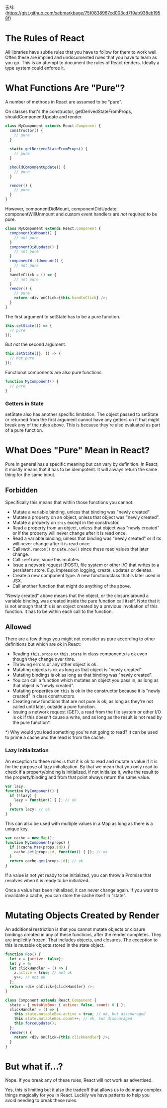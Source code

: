 출처:(https://gist.github.com/sebmarkbage/75f0838967cd003cd7f9ab938eb1958f)
# The Rules of React

All libraries have subtle rules that you have to follow for them to work well. Often these are implied and undocumented rules that you have to learn as you go. This is an attempt to document the rules of React renders. Ideally a type system could enforce it.

# What Functions Are "Pure"?

A number of methods in React are assumed to be "pure".

On classes that's the constructor, getDerivedStateFromProps, shouldComponentUpdate and render.

```js
class MyComponent extends React.Component {
  constructor() {
    // pure
  }
  
  static getDerivedStateFromProps() {
    // pure
  }

  shouldComponentUpdate() {
    // pure
  }

  render() {
    // pure
  }
}
```

However, componentDidMount, componentDidUpdate, componentWillUnmount and custom event handlers are *not* required to be pure.

```js
class MyComponent extends React.Component {
  componentDidMount() {
    // not pure
  }
  componentDidUpdate() {
    // not pure
  }
  componentWillUnmount() {
    // not pure
  }
  handleClick = () => {
    // not pure
  }
  render() {
    // pure
    return <div onClick={this.handleClick} />;
  }
}
```

The first argument to setState has to be a pure function.

```js
this.setState(() => {
  // pure
});
```

But *not* the second argument.

```js
this.setState({}, () => {
  // not pure
});
```

Functional components are also pure functions.

```js
function MyComponent() {
  // pure
}
```

### Getters in State

setState also has another specific limitation. The object passed to setState or returned from the first argument cannot have any getters on it that might break any of the rules above. This is because they're also evaluated as part of a pure function.

# What Does "Pure" Mean in React?

Pure in general has a specific meaning but can vary by definition. In React, it mostly means that it has to be idempotent. It will always return the same thing for the same input.

## Forbidden

Specifically this means that within those functions you cannot:

- Mutate a variable binding, unless that binding was "newly created".
- Mutate a property on an object, unless that object was "newly created".
- Mutate a property on `this` except in the constructor.
- Read a property from an object, unless that object was "newly created" or if the property will never change after it is read once.
- Read a variable binding, unless that binding was "newly created" or if its will never change after it is read once.
- Call `Math.random()` or `Date.now()` since these read values that later change.
- Call `setState`, since this mutates.
- Issue a network request (POST), file system or other I/O that writes to a persistent store. E.g. impression logging, create, updates or deletes.
- Create a new component type. A new function/class that is later used in JSX.
- Call another function that might do anything of the above.

"Newly created" above means that the object, or the closure around a variable binding, was created inside the pure function call itself. Note that it is not enough that this is an object created by a previous invokation of this function. It has to be within each call to the function.

## Allowed

There are a few things you might not consider as pure according to other definitions but which are ok in React:

- Reading `this.props` or `this.state` in class components is ok even though they change over time.
- Throwing errors or any other object is ok.
- Mutating objects is ok as long as that object is "newly created".
- Mutating bindings is ok as long as that binding was "newly created".
- You can call a function which mutates an object you pass in, as long as that object is "newly created".
- Mutating properties on `this` is ok in the constructor because it is "newly created" in class constructors.
- Creating new functions that are not pure is ok, as long as they're not called until later, outside a pure function.
- Issuing a network request (GET), a read from the file system or other I/O is ok if this doesn't cause a write, and as long as the result is not read by the pure function*.

*) Why would you load something you're not going to read? It can be used to prime a cache and the read is from the cache.

### Lazy Initialization

An exception to these rules is that it is ok to read and mutate a value if it is for the purpose of lazy initialization. By that we mean that you only read to check if a property/binding is initialized, if not initialize it, write the result to the property/binding and from that point always return the same value.

```js
var lazy;
function MyComponent() {
  if (!lazy) {
    lazy = function() { }; // ok
  }
  return lazy; // ok
}
```

This can also be used with multiple values in a Map as long as there is a unique key.

```js
var cache = new Map();
function MyComponent(props) {
  if (!cache.has(props.id)) {
    cache.set(props.id, function() { }); // ok
  }
  return cache.get(props.id); // ok
}
```

If a value is not yet ready to be initialized, you can throw a Promise that resolves when it is ready to be initialized.

Once a value has been initialized, it can never change again. If you want to invalidate a cache, you can store the cache itself in "state".

# Mutating Objects Created by Render

An additional restriction is that you cannot mutate objects or closure bindings created in any of these functions, after the render completes. They are implicitly frozen. That includes objects, and closures. The exception to this is mutable objects stored in the state object.

```js
function Foo() {
  let x = {active: false};
  let y = 0;
  let clickHandler = () => {
    x.active = true; // not ok
    y++; // not ok
  };
  return <div onClick={clickHandler} />;
}
```

```js
class Component extends React.Component {
  state = { mutableBox: { active: false, count: 0 } };
  clickHandler = () => {
    this.state.mutableBox.active = true; // ok, but discouraged
    this.state.mutableBox.count++; // ok, but discouraged
    this.forceUpdate();
  };
  render() {
    return <div onClick={this.clickHandler} />;
  }
}
```

# But what if...?

Nope. If you break any of these rules, React will not work as advertised.

Yes, this is limiting but it also the tradeoff that allows us to do many complex things magically for you in React. Luckily we have patterns to help you avoid needing to break these rules.